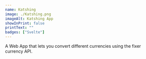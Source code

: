 ```yaml
---
name: Katshing
image: ./Katshing.png
imageAlt: Katshing App
showInPrint: false
printText: ""
badges: ["Svelte"]
---
```


A Web App that lets you convert different currencies using the fixer currency API.